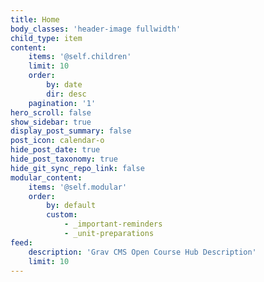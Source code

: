 ```yaml
---
title: Home
body_classes: 'header-image fullwidth'
child_type: item
content:
    items: '@self.children'
    limit: 10
    order:
        by: date
        dir: desc
    pagination: '1'
hero_scroll: false
show_sidebar: true
display_post_summary: false
post_icon: calendar-o
hide_post_date: true
hide_post_taxonomy: true
hide_git_sync_repo_link: false
modular_content:
    items: '@self.modular'
    order:
        by: default
        custom:
            - _important-reminders
            - _unit-preparations
feed:
    description: 'Grav CMS Open Course Hub Description'
    limit: 10
---
```


